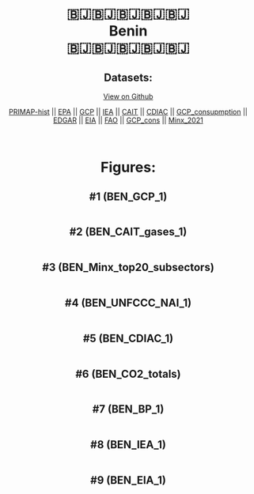 
<center>
<h1 align="center">
🇧🇯🇧🇯🇧🇯🇧🇯🇧🇯
<br>
Benin
<br>
🇧🇯🇧🇯🇧🇯🇧🇯🇧🇯
</h1>
<h2>Datasets:</h2>
<p><a href="https://github.com/dquintani/GreenhouseData/tree/master/country_data/BEN_Benin/data">View on Github</a>
<br></p><p><a href="data/BEN_PRIMAP-hist.csv">PRIMAP-hist</a> || <a href="data/BEN_EPA.csv">EPA</a> || <a href="data/BEN_GCP.csv">GCP</a> || <a href="data/BEN_IEA.csv">IEA</a> || <a href="data/BEN_CAIT.csv">CAIT</a> || <a href="data/BEN_CDIAC.csv">CDIAC</a> || <a href="data/BEN_GCP_consupmption.csv">GCP_consupmption</a> || <a href="data/BEN_EDGAR.csv">EDGAR</a> || <a href="data/BEN_EIA.csv">EIA</a> || <a href="data/BEN_FAO.csv">FAO</a> || <a href="data/BEN_GCP_cons.csv">GCP_cons</a> || <a href="data/BEN_Minx_2021.csv">Minx_2021</a></p><p><br></p>
<h1>Figures:</h1><h2>#1 (BEN_GCP_1)</h2>
<p><img alt="" src="figures/BEN_GCP_1.png" /></p><h2>#2 (BEN_CAIT_gases_1)</h2>
<p><img alt="" src="figures/BEN_CAIT_gases_1.png" /></p><h2>#3 (BEN_Minx_top20_subsectors)</h2>
<p><img alt="" src="figures/BEN_Minx_top20_subsectors.png" /></p><h2>#4 (BEN_UNFCCC_NAI_1)</h2>
<p><img alt="" src="figures/BEN_UNFCCC_NAI_1.png" /></p><h2>#5 (BEN_CDIAC_1)</h2>
<p><img alt="" src="figures/BEN_CDIAC_1.png" /></p><h2>#6 (BEN_CO2_totals)</h2>
<p><img alt="" src="figures/BEN_CO2_totals.png" /></p><h2>#7 (BEN_BP_1)</h2>
<p><img alt="" src="figures/BEN_BP_1.png" /></p><h2>#8 (BEN_IEA_1)</h2>
<p><img alt="" src="figures/BEN_IEA_1.png" /></p><h2>#9 (BEN_EIA_1)</h2>
<p><img alt="" src="figures/BEN_EIA_1.png" /></p>